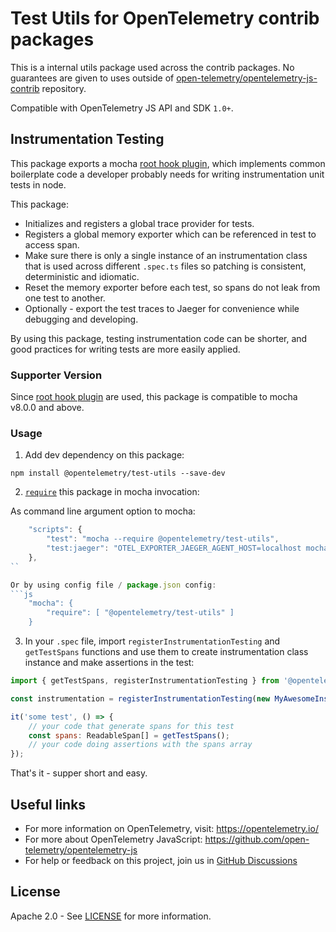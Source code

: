 # Test Utils for OpenTelemetry contrib packages

This is a internal utils package used across the contrib packages.
No guarantees are given to uses outside of [open-telemetry/opentelemetry-js-contrib](https://github.com/open-telemetry/opentelemetry-js-contrib/) repository.

Compatible with OpenTelemetry JS API and SDK `1.0+`.

## Instrumentation Testing
This package exports a mocha [root hook plugin](https://mochajs.org/#root-hook-plugins), which implements common boilerplate code a developer probably needs for writing instrumentation unit tests in node.

This package:
- Initializes and registers a global trace provider for tests.
- Registers a global memory exporter which can be referenced in test to access span. 
- Make sure there is only a single instance of an instrumentation class that is used across different `.spec.ts` files so patching is consistent, deterministic and idiomatic.
- Reset the memory exporter before each test, so spans do not leak from one test to another.
- Optionally - export the test traces to Jaeger for convenience while debugging and developing.

By using this package, testing instrumentation code can be shorter, and good practices for writing tests are more easily applied.

### Supporter Version
Since [root hook plugin](https://mochajs.org/#root-hook-plugins) are used, this package is compatible to mocha v8.0.0 and above. 

### Usage
1. Add dev dependency on this package: 

```
npm install @opentelemetry/test-utils --save-dev
```
2. [`require`](https://mochajs.org/#-require-module-r-module) this package in mocha invocation:

As command line argument option to mocha:
```js
    "scripts": {
        "test": "mocha --require @opentelemetry/test-utils",
        "test:jaeger": "OTEL_EXPORTER_JAEGER_AGENT_HOST=localhost mocha --require @opentelemetry/test-utils",
    },
``

Or by using config file / package.json config:
```js
    "mocha": {
        "require": [ "@opentelemetry/test-utils" ]
    }
```

3. In your `.spec` file, import `registerInstrumentationTesting` and `getTestSpans` functions and use them to create instrumentation class instance and make assertions in the test:

```js
import { getTestSpans, registerInstrumentationTesting } from '@opentelemetry/test-utils';

const instrumentation = registerInstrumentationTesting(new MyAwesomeInstrumentation());

it('some test', () => {
    // your code that generate spans for this test
    const spans: ReadableSpan[] = getTestSpans();
    // your code doing assertions with the spans array
});
```

That's it - supper short and easy.

## Useful links

- For more information on OpenTelemetry, visit: <https://opentelemetry.io/>
- For more about OpenTelemetry JavaScript: <https://github.com/open-telemetry/opentelemetry-js>
- For help or feedback on this project, join us in [GitHub Discussions][discussions-url]

## License

Apache 2.0 - See [LICENSE][license-url] for more information.

[license-url]: https://github.com/open-telemetry/opentelemetry-js-contrib/blob/main/LICENSE
[discussions-url]: https://github.com/open-telemetry/opentelemetry-js/discussions
